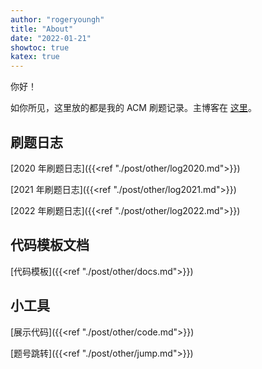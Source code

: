 ```yaml
---
author: "rogeryoungh"
title: "About"
date: "2022-01-21"
showtoc: true
katex: true
---
```


你好！

如你所见，这里放的都是我的 ACM 刷题记录。主博客在 [这里](https://rogeryoungh.github.io/blog)。

## 刷题日志

[2020 年刷题日志]({{<ref "./post/other/log2020.md">}})

[2021 年刷题日志]({{<ref "./post/other/log2021.md">}})

[2022 年刷题日志]({{<ref "./post/other/log2022.md">}})

## 代码模板文档

[代码模板]({{<ref "./post/other/docs.md">}})

## 小工具

[展示代码]({{<ref "./post/other/code.md">}})

[题号跳转]({{<ref "./post/other/jump.md">}})
